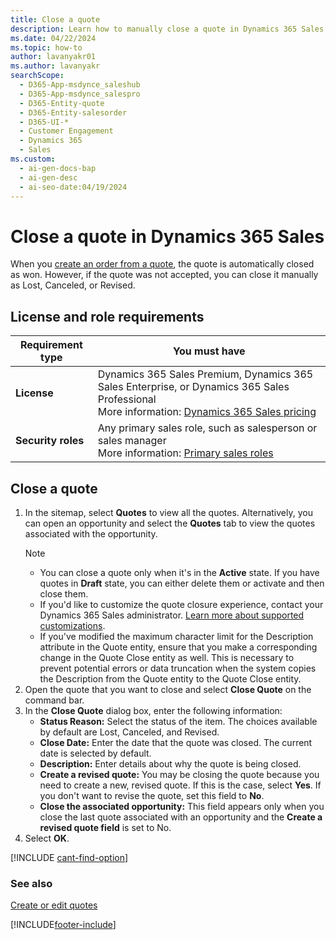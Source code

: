 ```yaml
---
title: Close a quote
description: Learn how to manually close a quote in Dynamics 365 Sales as Lost, Canceled, or Revised when it's not accepted.
ms.date: 04/22/2024
ms.topic: how-to
author: lavanyakr01
ms.author: lavanyakr
searchScope:
  - D365-App-msdynce_saleshub
  - D365-App-msdynce_salespro
  - D365-Entity-quote
  - D365-Entity-salesorder
  - D365-UI-*
  - Customer Engagement
  - Dynamics 365
  - Sales
ms.custom:
  - ai-gen-docs-bap
  - ai-gen-desc
  - ai-seo-date:04/19/2024
---
```


# Close a quote in Dynamics 365 Sales

When you [create an order from a quote](create-edit-order-sales.md#create-an-order-from-a-quote), the quote is automatically closed as won. However, if the quote was not accepted, you can close it manually as Lost, Canceled, or Revised. 

## License and role requirements

| Requirement type | You must have |  
|-----------------------|---------|
| **License** | Dynamics 365 Sales Premium, Dynamics 365 Sales Enterprise, or Dynamics 365 Sales Professional <br>More information: [Dynamics 365 Sales pricing](https://dynamics.microsoft.com/sales/pricing/) |
| **Security roles** | Any primary sales role, such as salesperson or sales manager<br>  More information: [Primary sales roles](security-roles-for-sales.md#primary-sales-roles)|

## Close a quote

1. In the sitemap, select **Quotes** to view all the quotes. Alternatively, you can open an opportunity and select the **Quotes** tab to view the quotes associated with the opportunity.
    > [!NOTE]
    >- You can close a quote only when it's in the **Active** state. If you have quotes in **Draft** state, you can either delete them or activate and then close them.
    >- If you'd like to customize the quote closure experience, contact your Dynamics 365 Sales administrator. [Learn more about supported customizations](customize-quote-closure.md).
    >- If you've modified the maximum character limit for the Description attribute in the Quote entity, ensure that you make a corresponding change in the Quote Close entity as well. This is necessary to prevent potential errors or data truncation when the system copies the Description from the Quote entity to the Quote Close entity.
2. Open the quote that you want to close and select **Close Quote** on the command bar. 
3. In the **Close Quote** dialog box, enter the following information:
   - **Status Reason:** Select the status of the item. The choices available by default are Lost, Canceled, and Revised.
   - **Close Date:** Enter the date that the quote was closed. The current date is selected by default. 
   - **Description:** Enter details about why the quote is being closed. 
   - **Create a revised quote:** You may be closing the quote because you need to create a new, revised quote. If this is the case, select **Yes**. If you don't want to revise the quote, set this field to **No**.  
    - **Close the associated opportunity:** This field appears only when you close the last quote associated with an opportunity and the **Create a revised quote field** is set to No.  
4. Select **OK**.

[!INCLUDE [cant-find-option](../includes/cant-find-option.md)]

### See also

[Create or edit quotes](create-edit-quote-sales.md)

[!INCLUDE[footer-include](../includes/footer-banner.md)]